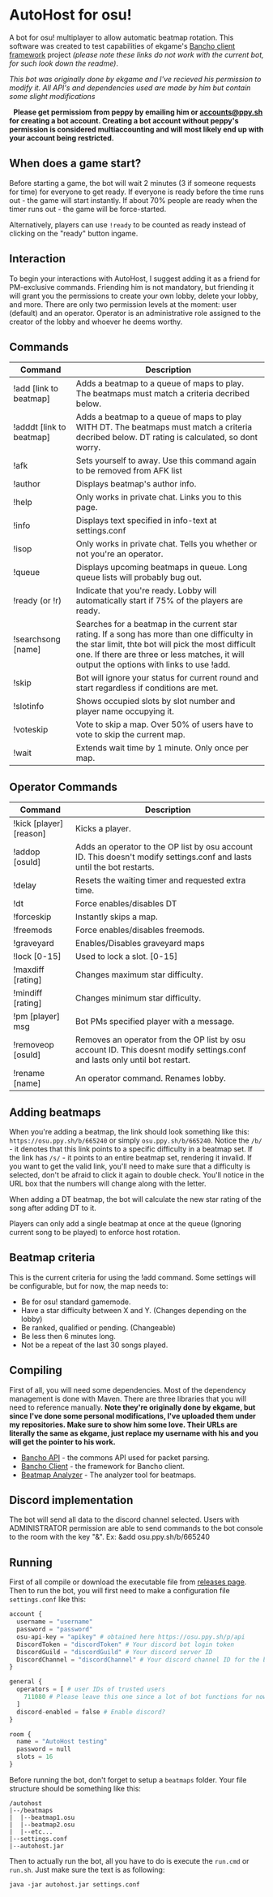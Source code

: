 # AutoHost for osu!
A bot for osu! multiplayer to allow automatic beatmap rotation. This software was created to test capabilities of ekgame's [Bancho client framework](https://github.com/ekgame/bancho-client) project *(please note these links do not work with the current bot, for such look down the readme)*.

*This bot was originally done by ekgame and I've recieved his permission to modify it. All API's and dependencies used are made by him but contain some slight modifications*


 
**Please get permissiom from peppy by emailing him or accounts@ppy.sh for creating a bot account. Creating a bot account without peppy's permission is considered multiaccounting and will most likely end up with your account being restricted.**
 
## When does a game start?

Before starting a game, the bot will wait 2 minutes (3 if someone requests for time) for everyone to get ready. If everyone is ready before the time runs out - the game will start instantly. If about 70% people are ready when the timer runs out - the game will be force-started.

Alternatively, players can use `!ready` to be counted as ready instead of clicking on the "ready" button ingame.

## Interaction

To begin your interactions with AutoHost, I suggest adding it as a friend for PM-exclusive commands. Friending him is not mandatory, but friending it will grant you the permissions to create your own lobby, delete your lobby, and more. There are only two permission levels at the moment: user (default) and an operator. Operator is an administrative role assigned to the creator of the lobby and whoever he deems worthy.

## Commands

| Command       | Description |
|---|---|
| !add [link to beatmap]  | Adds a beatmap to a queue of maps to play. The beatmaps must match a criteria decribed below. |
| !adddt [link to beatmap] | Adds a beatmap to a queue of maps to play WITH DT. The beatmaps must match a criteria decribed below. DT rating is calculated, so dont worry. |
| !afk | Sets yourself to away. Use this command again to be removed from AFK list |
| !author | Displays beatmap's author info. |
| !help | Only works in private chat. Links you to this page. |
| !info | Displays text specified in info-text at settings.conf |
| !isop | Only works in private chat. Tells you whether or not you're an operator. |
| !queue | Displays upcoming beatmaps in queue. Long queue lists will probably bug out. |
| !ready (or !r) | Indicate that you're ready. Lobby will automatically start if 75% of the players are ready. |
| !searchsong [name] | Searches for a beatmap in the current star rating. If a song has more than one difficulty in the star limit, thte bot will pick the most difficult one. If there are three or less matches, it will output the options with links to use !add. |
| !skip | Bot will ignore your status for current round and start regardless if conditions are met. |
| !slotinfo | Shows occupied slots by slot number and player name occupying it. |
| !voteskip | Vote to skip a map. Over 50% of users have to vote to skip the current map. |
| !wait | Extends wait time by 1 minute. Only once per map. |

## Operator Commands

| Command       | Description |
|---|---|
| !kick [player] [reason] | Kicks a player. |
| !addop [osuId] | Adds an operator to the OP list by osu account ID. This doesn't modify settings.conf and lasts until the bot restarts.  |
| !delay | Resets the waiting timer and requested extra time. |
| !dt | Force enables/disables DT |
| !forceskip | Instantly skips a map. |
| !freemods | Force enables/disables freemods. |
| !graveyard | Enables/Disables graveyard maps |
| !lock [0-15] | Used to lock a slot. [0-15] |
| !maxdiff [rating] | Changes maximum star difficulty. |
| !mindiff [rating] | Changes minimum star difficulty. |
| !pm [player] msg | Bot PMs specified player with a message. |
| !removeop [osuId] | Removes an operator from the OP list by osu account ID. This doesnt modify settings.conf and lasts only until bot restart.  |
| !rename [name] | An operator command. Renames lobby. |

## Adding beatmaps

When you're adding a beatmap, the link should look something like this: `https://osu.ppy.sh/b/665240` or simply `osu.ppy.sh/b/665240`. Notice the `/b/` - it denotes that this link points to a specific difficulty in a beatmap set. If the link has `/s/` - it points to an entire beatmap set, rendering it invalid. If you want to get the valid link, you'll need to make sure that a difficulty is selected, don't be afraid to click it again to double check. You'll notice in the URL box that the numbers will change along with the letter. 

When adding a DT beatmap, the bot will calculate the new star rating of the song after adding DT to it.

Players can only add a single beatmap at once at the queue (Ignoring current song to be played) to enforce host rotation.

## Beatmap criteria
This is the current criteria for using the !add command. Some settings will be configurable, but for now, the map needs to:
* Be for osu! standard gamemode.   
* Have a star difficulty between X and Y. (Changes depending on the lobby)
* Be ranked, qualified or pending. (Changeable)
* Be less then 6 minutes long.
* Not be a repeat of the last 30 songs played.

## Compiling
First of all, you will need some dependencies. Most of the dependency management is done with Maven. There are three libraries that you will need to reference manually. **Note they're originally done by ekgame, but since I've done some personal modifications, I've uploaded them under my repositories. Make sure to show him some love. Their URLs are literally the same as ekgame, just replace my username with his and you will get the pointer to his work.**
* [Bancho API](https://github.com/tsbreuer/bancho-api) - the commons API used for packet parsing.
* [Bancho Client](https://github.com/tsbreuer/bancho-client) - the framework for Bancho client.
* [Beatmap Analyzer](https://github.com/tsbreuer/beatmap-analyzer) - The analyzer tool for beatmaps.

## Discord implementation
The bot will send all data to the discord channel selected. Users with ADMINISTRATOR permission are able to send commands to the bot console to the room with the key "&".
Ex: &add osu.ppy.sh/b/665240

## Running
First of all compile or download the executable file from [releases page](https://github.com/tsbreuer/osu-host-bot/releases).
Then to run the bot, you will first need to make a configuration file `settings.conf` like this:
```PYTHON
account {
  username = "username"
  password = "password"
  osu-api-key = "apikey" # obtained here https://osu.ppy.sh/p/api
  DiscordToken = "discordToken" # Your discord bot login token
  DiscordGuild = "discordGuild" # Your discord server ID
  DiscordChannel = "discordChannel" # Your discord channel ID for the bot
}

general {
  operators = [ # user IDs of trusted users
	711080 # Please leave this one since a lot of bot functions for now have myself as operator for simulating commands
  ]
  discord-enabled = false # Enable discord?
}

room {
  name = "AutoHost testing"
  password = null  
  slots = 16
}
```
Before running the bot, don't forget to setup a `beatmaps` folder. Your file structure should be something like this:
```
/autohost
|--/beatmaps
|  |--beatmap1.osu
|  |--beatmap2.osu
|  |--etc...
|--settings.conf
|--autohost.jar
```

Then to actually run the bot, all you have to do is execute the `run.cmd` or `run.sh`. Just make sure the text is as following:

```java -jar autohost.jar settings.conf```
